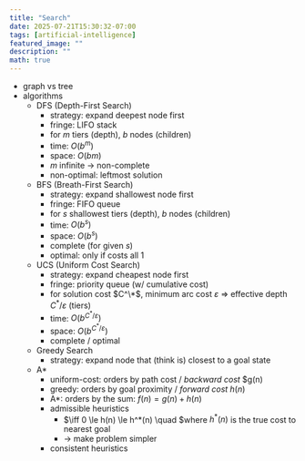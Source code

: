 ```yaml
---
title: "Search"
date: 2025-07-21T15:30:32-07:00
tags: [artificial-intelligence]
featured_image: ""
description: ""
math: true
---
```


- graph vs tree
- algorithms
  - DFS (Depth-First Search)
    - strategy: expand deepest node first
    - fringe: LIFO stack
    - for $m$ tiers (depth), $b$ nodes (children)
    - time: $O(b^m)$
    - space: $O(bm)$
    - $m$ infinite -> non-complete
    - non-optimal: leftmost solution
  - BFS (Breath-First Search)
    - strategy: expand shallowest node first
    - fringe: FIFO queue
    - for $s$ shallowest tiers (depth), $b$ nodes (children)
    - time: $O(b^s)$
    - space: $O(b^s)$
    - complete (for given $s$)
    - optimal: only if costs all 1
  - UCS (Uniform Cost Search)
    - strategy: expand cheapest node first
    - fringe: priority queue (w/ cumulative cost)
    - for solution cost $C^\*$, minimum arc cost $\varepsilon$ => effective depth $C^* / \varepsilon$ (tiers)
    - time: $O(b^{C^*  / \varepsilon})$
    - space: $O(b^{C^*  / \varepsilon})$
    - complete / optimal
  - Greedy Search
    - strategy: expand node that (think is) closest to a goal state
  - A*
    - uniform-cost: orders by path cost / *backward cost* $g(n)
    - greedy: orders by goal proximity / *forward cost* $h(n)$
    - A*: orders by the sum: $f(n) = g(n) + h(n)$
    - admissible heuristics
      - $\iff 0 \le h(n) \le h^\*(n) \quad $where $h^*(n)$ is the true cost to nearest goal
      - -> make problem simpler
    - consistent heuristics
